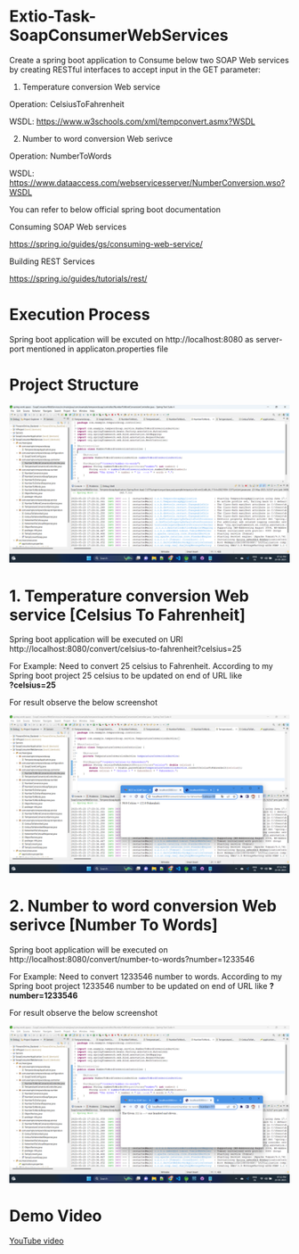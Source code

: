 # Extio-Task-SoapConsumerWebServices

Create a spring boot application to Consume below two SOAP Web services by creating RESTful interfaces to accept input in the GET parameter:

1. Temperature conversion Web service

Operation: CelsiusToFahrenheit

WSDL: https://www.w3schools.com/xml/tempconvert.asmx?WSDL

2. Number to word conversion Web serivce 

Operation:  NumberToWords

WSDL: https://www.dataaccess.com/webservicesserver/NumberConversion.wso?WSDL

You can refer to below official spring boot documentation

Consuming SOAP Web services

https://spring.io/guides/gs/consuming-web-service/

Building REST Services

https://spring.io/guides/tutorials/rest/


# Execution Process

Spring boot application will be excuted on http://localhost:8080 as server-port mentioned in applicaton.properties file

# Project Structure

![Project Structure](https://github.com/rajusunagar/Extio-Task-SoapConsumerWebServices/blob/main/Screenshots/Screenshot%20(56).png)

# 1. Temperature conversion Web service [Celsius To Fahrenheit]

Spring boot application will be executed on URl http://localhost:8080/convert/celsius-to-fahrenheit?celsius=25

For Example: Need to convert 25 celsius to Fahrenheit. According to my Spring boot project 25 celsius to be updated on end of URL like         
**?celsius=25**

For result observe the below screenshot

![Temperature](https://github.com/rajusunagar/Extio-Task-SoapConsumerWebServices/blob/main/Screenshots/Screenshot%20(57).png)

# 2. Number to word conversion Web serivce [Number To Words]

Spring boot application will be executed on http://localhost:8080/convert/number-to-words?number=1233546

For Example: Need to convert 1233546 number to words. According to my Spring boot project 1233546 number to be updated on end of URL like 
**?number=1233546**

For result observe the below screenshot

![Number](https://github.com/rajusunagar/Extio-Task-SoapConsumerWebServices/blob/main/Screenshots/Screenshot%20(58).png)

# Demo Video

[YouTube video](https://www.youtube.com/watch?v=7RjUwPWr1-g&ab_channel=RajuSunagar)




